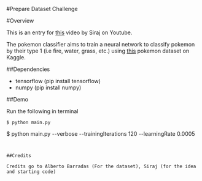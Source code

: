 #Prepare Dataset Challenge

#Overview

This is an entry for [this](https://youtu.be/0xVqLJe9_CY) video by Siraj on Youtube.

The pokemon classifier aims to train a neural network to classify pokemon by their type 1 (i.e fire, water, grass, etc.) using [this](https://www.kaggle.com/abcsds/pokemon) pokemon dataset on Kaggle.

##Dependencies

* tensorflow (pip install tensorflow) 
* numpy (pip install numpy) 


##Demo

Run the following in terminal
```
$ python main.py
```
$ python main.py --verbose --trainingIterations 120 --learningRate 0.0005
```


##Credits

Credits go to Alberto Barradas (For the dataset), Siraj (for the idea and starting code)

